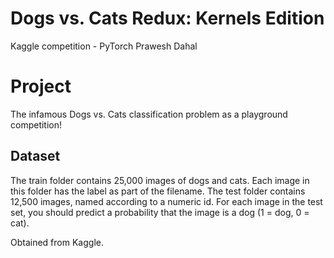 # Dogs vs. Cats Redux: Kernels Edition
Kaggle competition - PyTorch
Prawesh Dahal 

# Project 

The infamous Dogs vs. Cats classification problem as a playground competition!  

## Dataset 

The train folder contains 25,000 images of dogs and cats. Each image in this folder has the label as part of the filename. The test folder contains 12,500 images, named according to a numeric id. For each image in the test set, you should predict a probability that the image is a dog (1 = dog, 0 = cat).

Obtained from Kaggle.

